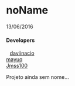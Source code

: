 # noName
13/06/2016
<h4> Developers </h4>
<p style="text-indent: 10px;">
  <a href="https://github.com/daviinacio"> daviinacio </a>
  </br>
  <a href="https://github.com/mayuq"> mayuq </a>
  </br>
  <a href="https://github.com/Jmss100"> Jmss100 </a>
</p>
Projeto ainda sem nome...
